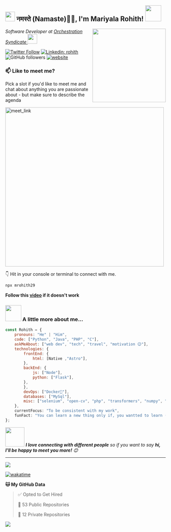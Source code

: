<h2><img src="https://emojis.slackmojis.com/emojis/images/1531849430/4246/blob-sunglasses.gif?1531849430" width="30"/> नमस्ते (Namaste)🙏🏻, I'm Mariyala Rohith! <img src="https://media.giphy.com/media/12oufCB0MyZ1Go/giphy.gif" width="50"></h2>

<img align='right' src="https://media.giphy.com/media/M9gbBd9nbDrOTu1Mqx/giphy.gif" width="230">

<p><em>Software Developer at <a href="https://orchestrationsyndicate.com/">Orchestration Syndicate
</a><img src="https://media.giphy.com/media/WUlplcMpOCEmTGBtBW/giphy.gif" width="30"> 
</em></p>

[![Twitter Follow](https://img.shields.io/twitter/follow/mrohith29?label=Follow)](https://twitter.com/intent/follow?screen_name=mrohith29)
[![Linkedin: rohith](https://img.shields.io/badge/-mariyalarohith-blue?style=flat-square&logo=Linkedin&logoColor=white&link=https://www.linkedin.com/in/mariyala-rohith/)](https://www.linkedin.com/in/mariyala-rohith/)
![GitHub followers](https://img.shields.io/github/followers/mrohith29?label=Follow&style=social)
[![website](https://img.shields.io/badge/Website-46a2f1.svg?&style=flat-square&logo=Google-Chrome&logoColor=white&link=https://rohithmariyala.netlify.app/)](https://rohithmariyala.netlify.app/)


### 📫 Like to meet me?

Pick a slot if you'd like to meet me and chat about anything you are passionate about - but make sure to describe the agenda

<a href="https://calendly.com/mariyalarohith29/30min" target="_blank"><img width="498" alt="meet_link" src="https://user-images.githubusercontent.com/15426564/144297439-f530f383-e73e-41e0-9914-a9b7d3f432e5.png"></a>

👇 Hit in your console or terminal to connect with me.

```bash
npx mrohith29
```

**Follow this [video](./tutorial_sec.gif) if it doesn't work**

### <img src="https://media.giphy.com/media/VgCDAzcKvsR6OM0uWg/giphy.gif" width="50"> A little more about me...  

```javascript
const Rohith = {
    pronouns: "He" | "Him",
    code: ["Python", "Java", "PHP", "C"],
    askMeAbout: ["web dev", "tech", "travel", "motivation 😉"],
    technologies: {
        frontEnd: {
            html: [Native ,"Astro"],
        },
        backEnd: {
            js: ["Node"],
            python: ["Flask"],
        },
        },
        devOps: ["Docker🐳"],
        databases: ["MySql"],
        misc: ["selenium", "open-cv", "php", "transformers", "numpy", "pandas"]
    },
    currentFocus: "To be consistent with my work",
    funFact: "You can learn a new thing only if, you wantted to learn (cring**3)" 
};
```

<img src="https://media.giphy.com/media/LnQjpWaON8nhr21vNW/giphy.gif" width="60"> <em><b>I love connecting with different people</b> so if you want to say <b>hi, I'll be happy to meet you more!</b> 😊</em>

---

[![](https://visitcount.itsvg.in/api?id=mrohith29&icon=5&color=0)](https://visitcount.itsvg.in)

[![wakatime](https://wakatime.com/badge/user/451cc8bf-5caa-4a73-994a-c86238c69e56.svg)](https://wakatime.com/@451cc8bf-5caa-4a73-994a-c86238c69e56)



**🐱 My GitHub Data** 

> ✅ Opted to Get Hired
 > 
> 📜 53 Public Repositories 
 > 
> 🔑 12 Private Repositories 
 > 

<!--START_SECTION:waka-->
<!--END_SECTION:waka-->

<a href="https://wakatime.com"><img src="https://wakatime.com/share/@mrohith29/548dc3a9-9f43-4fef-a0d8-331a96a699ae.png" /></a>


<!-- # 💻 Tech Stack:
![GithubPages](https://img.shields.io/badge/github%20pages-121013?style=for-the-badge&logo=github&logoColor=white) ![Netlify](https://img.shields.io/badge/netlify-%23000000.svg?style=for-the-badge&logo=netlify&logoColor=#00C7B7) ![Heroku](https://img.shields.io/badge/heroku-%23430098.svg?style=for-the-badge&logo=heroku&logoColor=white) ![Anaconda](https://img.shields.io/badge/Anaconda-%2344A833.svg?style=for-the-badge&logo=anaconda&logoColor=white) ![Astro](https://img.shields.io/badge/astro-%232C2052.svg?style=for-the-badge&logo=astro&logoColor=white) ![C](https://img.shields.io/badge/c-%2300599C.svg?style=for-the-badge&logo=c&logoColor=white) ![C#](https://img.shields.io/badge/c%23-%23239120.svg?style=for-the-badge&logo=csharp&logoColor=white) ![HTML5](https://img.shields.io/badge/html5-%23E34F26.svg?style=for-the-badge&logo=html5&logoColor=white) ![Java](https://img.shields.io/badge/java-%23ED8B00.svg?style=for-the-badge&logo=openjdk&logoColor=white) ![JavaScript](https://img.shields.io/badge/javascript-%23323330.svg?style=for-the-badge&logo=javascript&logoColor=%23F7DF1E) ![Markdown](https://img.shields.io/badge/markdown-%23000000.svg?style=for-the-badge&logo=markdown&logoColor=white) ![PHP](https://img.shields.io/badge/php-%23777BB4.svg?style=for-the-badge&logo=php&logoColor=white) ![PowerShell](https://img.shields.io/badge/PowerShell-%235391FE.svg?style=for-the-badge&logo=powershell&logoColor=white) ![Python](https://img.shields.io/badge/python-3670A0?style=for-the-badge&logo=python&logoColor=ffdd54) ![Vercel](https://img.shields.io/badge/vercel-%23000000.svg?style=for-the-badge&logo=vercel&logoColor=white) ![Flask](https://img.shields.io/badge/flask-%23000.svg?style=for-the-badge&logo=flask&logoColor=white) ![FastAPI](https://img.shields.io/badge/FastAPI-005571?style=for-the-badge&logo=fastapi) ![Jinja](https://img.shields.io/badge/jinja-white.svg?style=for-the-badge&logo=jinja&logoColor=black) ![NPM](https://img.shields.io/badge/NPM-%23CB3837.svg?style=for-the-badge&logo=npm&logoColor=white) ![Apache](https://img.shields.io/badge/apache-%23D42029.svg?style=for-the-badge&logo=apache&logoColor=white) ![Nginx](https://img.shields.io/badge/nginx-%23009639.svg?style=for-the-badge&logo=nginx&logoColor=white) ![Matplotlib](https://img.shields.io/badge/Matplotlib-%23ffffff.svg?style=for-the-badge&logo=Matplotlib&logoColor=black) ![NumPy](https://img.shields.io/badge/numpy-%23013243.svg?style=for-the-badge&logo=numpy&logoColor=white) ![Pandas](https://img.shields.io/badge/pandas-%23150458.svg?style=for-the-badge&logo=pandas&logoColor=white) ![GitHub Actions](https://img.shields.io/badge/github%20actions-%232671E5.svg?style=for-the-badge&logo=githubactions&logoColor=white) ![Git](https://img.shields.io/badge/git-%23F05033.svg?style=for-the-badge&logo=git&logoColor=white) ![GitHub](https://img.shields.io/badge/github-%23121011.svg?style=for-the-badge&logo=github&logoColor=white) ![Docker](https://img.shields.io/badge/docker-%230db7ed.svg?style=for-the-badge&logo=docker&logoColor=white) ![Notion](https://img.shields.io/badge/Notion-%23000000.svg?style=for-the-badge&logo=notion&logoColor=white) ![Portfolio](https://img.shields.io/badge/Portfolio-%23000000.svg?style=for-the-badge&logo=firefox&logoColor=#FF7139)
# 📊 GitHub Stats:
![](https://github-readme-stats.vercel.app/api?username=mrohith29&theme=dark&hide_border=false&include_all_commits=false&count_private=false)<br/>
![](https://github-readme-streak-stats.herokuapp.com/?user=mrohith29&theme=dark&hide_border=false)<br/>
![](https://github-readme-stats.vercel.app/api/top-langs/?username=mrohith29&theme=dark&hide_border=false&include_all_commits=false&count_private=false&layout=compact)
-->



<!-- Proudly created with GPRM ( https://gprm.itsvg.in ) -->
